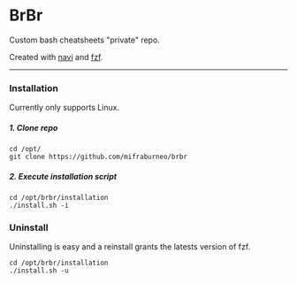 # BrBr
Custom bash cheatsheets "private" repo.

Created with [navi](https://github.com/denisidoro/navi) and [fzf](https://github.com/junegunn/fzf).

---------------------

### Installation

Currently only supports Linux.

##### 1. Clone repo

```
cd /opt/
git clone https://github.com/mifraburneo/brbr
```

##### 2. Execute installation script

```
cd /opt/brbr/installation
./install.sh -i

```

### Uninstall

Uninstalling is easy and a reinstall grants the latests version of fzf.

```
cd /opt/brbr/installation
./install.sh -u
